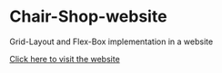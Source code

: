# Chair-Shop-website
Grid-Layout and Flex-Box implementation in a website

<a href="https://s3.ap-south-1.amazonaws.com/arka.space/index.html">Click here to visit the website</a>
